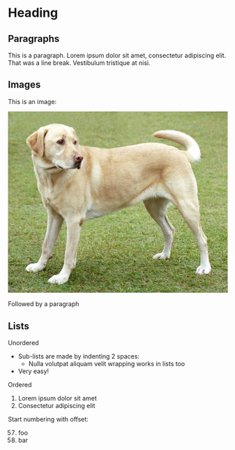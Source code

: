# Heading

## Paragraphs

This is a paragraph.  Lorem ipsum dolor sit amet, consectetur adipiscing elit.  
That was a line break. Vestibulum tristique at nisi.

## Images

This is an image:

![](labrador.jpg)

Followed by a paragraph

## Lists

Unordered

+ Sub-lists are made by indenting 2 spaces:
  - Nulla volutpat aliquam velit wrapping works in lists too
+ Very easy!

Ordered

1. Lorem ipsum dolor sit amet
2. Consectetur adipiscing elit

Start numbering with offset:

57. foo
1. bar
